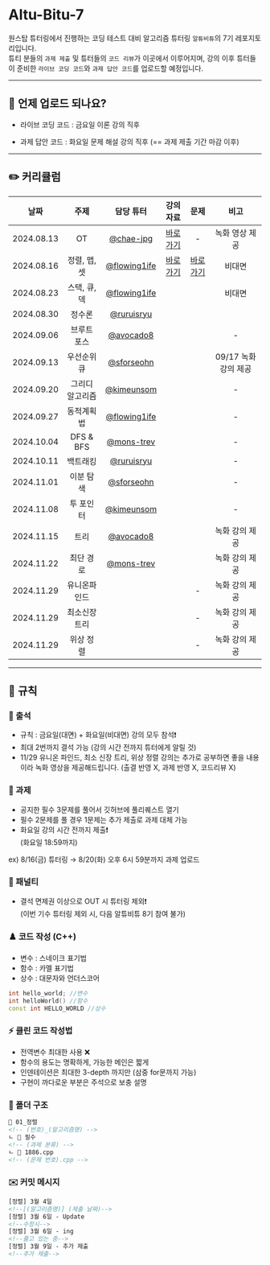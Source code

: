 # Altu-Bitu-7

원스탑 튜터링에서 진행하는 코딩 테스트 대비 알고리즘 튜터링 `알튜비튜`의 7기 레포지토리입니다.  
튜티 분들의 `과제 제출` 및 튜터들의 `코드 리뷰`가 이곳에서 이루어지며, 강의 이후 튜터들이 준비한 `라이브 코딩 코드`와 `과제 답안 코드`를 업로드할 예정입니다.

---

## 📅 언제 업로드 되나요?

-   라이브 코딩 코드 : 금요일 이론 강의 직후

-   과제 답안 코드 : 화요일 문제 해설 강의 직후 (== 과제 제출 기간 마감 이후)

---

## ✏️ 커리큘럼

| 날짜 | 주제 | 담당 튜터 | 강의 자료 | 문제 |      비고      |
| :-: | :-: | :-: | :-: | :-: | :-: |
| 2024.08.13 |       OT        | [@chae-jpg](https://github.com/chae-jpg) | [바로가기](https://github.com/Altu-Bitu-7/Notice/blob/main/00_OT/00_OT.pdf) |       -        | 녹화 영상 제공 |
| 2024.08.16 |  정렬, 맵, 셋   | [@flowing1ife](https://github.com/flowing1ife) | [바로가기](https://github.com/Altu-Bitu-7/Notice/tree/main/01_%EC%A0%95%EB%A0%AC_%EB%A7%B5_%EC%85%8B/%EA%B0%95%EC%9D%98%EC%9E%90%EB%A3%8C) | [바로가기](https://github.com/Altu-Bitu-7/Notice/blob/main/01_%EC%A0%95%EB%A0%AC_%EB%A7%B5_%EC%85%8B/README.md) |       비대면        |
| 2024.08.23 |  스택, 큐, 덱   | [@flowing1ife](https://github.com/flowing1ife)    | |  |       비대면        |
| 2024.08.30 |     정수론      | [@ruruisryu](https://github.com/ruruisryu)   |  |  |    |
| 2024.09.06 |   브루트 포스   | [@avocado8](https://github.com/avocado8)   |  |  |       -        |
| 2024.09.13 |   우선순위 큐   |  [@sforseohn](https://github.com/sforseohn)        | |  | 09/17 녹화 강의 제공 |
| 2024.09.20 | 그리디 알고리즘 | [@kimeunsom](https://github.com/kimeunsom)      | |  |       -        |
| 2024.09.27 |    동적계획법    | [@flowing1ife](https://github.com/flowing1ife)   | |  |       -        |
| 2024.10.04 |     DFS & BFS    | [@mons-trev](https://github.com/mons-trev)   | |  |       -        |
| 2024.10.11 |     백트래킹     | [@ruruisryu](https://github.com/ruruisryu)   | |  |       -        |
| 2024.11.01 |     이분 탐색    | [@sforseohn](https://github.com/sforseohn)      |  |    |       -        |
| 2024.11.08 |    투 포인터    | [@kimeunsom](https://github.com/kimeunsom)   | |  |       -        |
| 2024.11.15 |  트리  | [@avocado8](https://github.com/avocado8)  | |  | 녹화 강의 제공 |
| 2024.11.22 |    최단 경로    | [@mons-trev](https://github.com/mons-trev)  |  |     |       녹화 강의 제공        |
| 2024.11.29 |   유니온파인드  | |  |       -        | 녹화 강의 제공  |
| 2024.11.29 |  최소신장트리   |  |  |       -        | 녹화 강의 제공  |
| 2024.11.29 |    위상 정렬    |  |  |       -        | 녹화 강의 제공  |

---

## 🤙 규칙

### 🎉 출석

-   규칙 : 금요일(대면) + 화요일(비대면) 강의 모두 참석❗
-   최대 2번까지 결석 가능 (강의 시간 전까지 튜터에게 알릴 것) 
-   11/29 유니온 파인드, 최소 신장 트리, 위상 정렬 강의는 추가로 공부하면 좋을 내용이라 녹화 영상을 제공해드립니다. (출결 반영 X, 과제 반영 X, 코드리뷰 X)

### 🎉 과제

-   공지한 필수 3문제를 풀어서 깃허브에 풀리퀘스트 열기
-   필수 2문제를 풀 경우 1문제는 추가 제출로 과제 대체 가능
-   화요일 강의 시간 전까지 제출❗  
    (화요일 18:59까지)

ex) 8/16(금) 튜터링 → 8/20(화) 오후 6시 59분까지 과제 업로드

### 📌 패널티

-   결석 면제권 이상으로 OUT 시 튜터링 제외❗  
    (이번 기수 튜터링 제외 시, 다음 알튜비튜 8기 참여 불가)

### ♟️ 코드 작성 (C++)

-   변수 : 스네이크 표기법
-   함수 : 카멜 표기법
-   상수 : 대문자와 언더스코어

```cpp
int hello_world; //변수
int helloWorld() //함수
const int HELLO_WORLD //상수
```

### ⚡ 클린 코드 작성법

-   전역변수 최대한 사용 ❌
-   함수의 용도는 명확하게, 가능한 메인은 짧게
-   인덴테이션은 최대한 3-depth 까지만 (삼중 for문까지 가능)
-   구현이 까다로운 부분은 주석으로 보충 설명

### 📁 폴더 구조

```html
📁 01_정렬
<!-- (번호)_(알고리즘명) -->
ㄴ 📁 필수
<!-- (과제 분류) -->
ㄴ 📄 1886.cpp
<!-- (문제 번호).cpp -->
```

### ✉️ 커밋 메시지

```html
[정렬] 3월 4일
<!--[(알고리즘명)] (제출 날짜)-->
[정렬] 3월 6일 - Update
<!--수정시-->
[정렬] 3월 6일 - ing
<!--풀고 있는 중-->
[정렬] 3월 9일 - 추가 제출
<!--추가 제출-->
```
